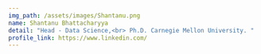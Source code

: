 ```yaml
---
img_path: /assets/images/Shantanu.png
name: Shantanu Bhattacharyya
detail: "Head - Data Science,<br> Ph.D. Carnegie Mellon University. "
profile_link: https://www.linkedin.com/
---
```

